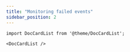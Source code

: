 ```yaml
---
title: "Monitoring failed events"
sidebar_position: 2
---
```


```mdx-code-block
import DocCardList from '@theme/DocCardList';

<DocCardList />
```
